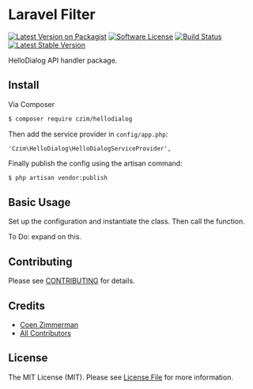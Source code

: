 # Laravel Filter

[![Latest Version on Packagist][ico-version]][link-packagist]
[![Software License][ico-license]](LICENSE.md)
[![Build Status](https://travis-ci.org/czim/hellodialog.svg?branch=master)](https://travis-ci.org/czim/hellodialog)
[![Latest Stable Version](http://img.shields.io/packagist/v/czim/hellodialog.svg)](https://packagist.org/packages/czim/hellodialog)

HelloDialog API handler package.

## Install

Via Composer

``` bash
$ composer require czim/hellodialog
```

Then add the service provider in `config/app.php`:

    'Czim\HelloDialog\HelloDialogServiceProvider',

Finally publish the config using the artisan command:

```bash
$ php artisan vendor:publish
```


## Basic Usage

Set up the configuration and instantiate the class. Then call the function.

To Do: expand on this. 


## Contributing

Please see [CONTRIBUTING](CONTRIBUTING.md) for details.


## Credits

- [Coen Zimmerman][link-author]
- [All Contributors][link-contributors]

## License

The MIT License (MIT). Please see [License File](LICENSE.md) for more information.

[ico-version]: https://img.shields.io/packagist/v/czim/hellodialog.svg?style=flat-square
[ico-license]: https://img.shields.io/badge/license-MIT-brightgreen.svg?style=flat-square
[ico-downloads]: https://img.shields.io/packagist/dt/czim/hellodialog.svg?style=flat-square

[link-packagist]: https://packagist.org/packages/czim/hellodialog
[link-downloads]: https://packagist.org/packages/czim/hellodialog
[link-author]: https://github.com/czim
[link-contributors]: ../../contributors
